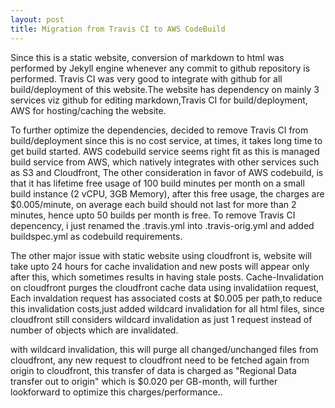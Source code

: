 ```yaml
---
layout: post
title: Migration from Travis CI to AWS CodeBuild
---
```


Since this is a static website, conversion of markdown to html was performed by Jekyll engine whenever any commit to github repository is performed. Travis CI was very good to integrate with  github for all build/deployment of this website.The website has dependency on mainly 3 services viz github for editing markdown,Travis CI for build/deployment, AWS for hosting/caching the website.

To further optimize the dependencies, decided to remove Travis CI from build/deployment since this is no cost service, at times, it takes long time to get build started. AWS codebuild service seems right fit as this is managed build service from AWS, which natively integrates with other services such as S3 and Cloudfront, The other consideration in favor of AWS codebuild, is that it has  lifetime free usage of 100 build minutes per month on a small build instance (2 vCPU, 3GB Memory), after this free usage, the charges are $0.005/minute, on average each build should not last for more than 2 minutes, hence upto 50 builds per month is free. To remove Travis CI depencency, i just renamed the .travis.yml into .travis-orig.yml and added buildspec.yml as codebuild requirements.

The other major issue with static website using cloudfront is, website will take upto 24 hours for cache invalidation and new posts will appear only after this, which sometimes results in having stale posts. Cache-Invalidation on cloudfront purges the cloudfront cache data using invalidatiion request, Each invaldation request has associated costs at $0.005 per path,to reduce this invalidation costs,just added wildcard invalidation for all html files, since cloudfront still considers wildcard invalidation as just 1 request instead of number of objects which are invalidated.

with wildcard invalidation, this will purge all changed/unchanged files from cloudfront, any new request to cloudfront need to be fetched again from origin to cloudfront, this transfer of data is charged as "Regional Data transfer out to origin" which is $0.020 per GB-month,  will further lookforward to optimize this charges/performance.. 
